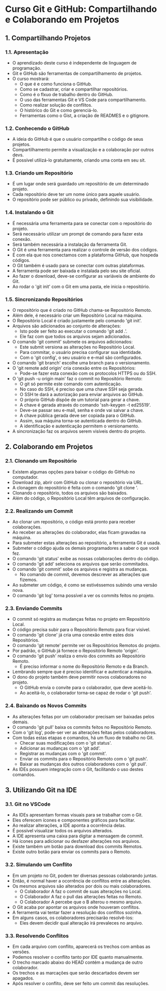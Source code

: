 # Curso Git e GitHub: Compartilhando e Colaborando em Projetos

## 1. Compartilhando Projetos

### 1.1. Apresentação
- O aprendizado deste curso é independente de linguagem de programação.
- Git e GitHub são ferramentas de compartilhamento de projetos.
- O curso mostrará:
	- O que é e como funciona o GitHub.
	- Como se cadastrar, criar e compartilhar repositórios.
	- Como é o flxuo de trabalho dentro do GitHub.
	- O uso das ferramentas Git e VS Code para compartilhamento.
	- Como realizar solução de conflitos.
	- O histórico do Git e como gerenciá-lo.
	- Ferramentas como o Gist, a criação de READMES e o gitignore.

### 1.2. Conhecendo o GitHub
- A ideia do GitHub é que o usuário compartilhe o código de seus projetos.
- Compartilhamento permite a visualização e a colaboração por outros devs.
- É possível utilizá-lo gratuitamente, criando uma conta em seu sit.

### 1.3. Criando um Repositório
- É um lugar onde será guardado um repositório de um determinado projeto.
- Cada repositório deve ter um nome único para aquele usuário.
- O repositório pode ser público ou privado, definindo sua visibilidade.

### 1.4. Instalando o Git
- É necessária uma ferramenta para se conectar com o repositório do projeto.
- Será necessário utilizar um prompt de comando para fazer esta conexão.
- Será também necessária a instalação da ferramenta Git.
- O Git é uma ferramenta para realizar o controle de versão dos códigos.
- É com ela que nos conectamos com a plataforma GitHub, que hospeda códigos.
- O Git também é usado para se conectar com outras plataformas.
- A ferramenta pode ser baixada e instalada pelo seu site oficial.
- Ao fazer o download, deve-se configurar as variáveis de ambiente do Git.
- Ao rodar o 'git init' com o Git em uma pasta, ele inicia o repositório.

### 1.5. Sincronizando Repositórios
- O repositório que é criado no GitHub chama-se Repositório Remoto.
- Além dele, é necessário criar um Repositório Local na máquina.
- O Repositório Local é criado justamente pelo comando 'git init'.
- Arquivos são adicionados ao conjunto de alterações:
	- Isto pode ser feito ao executar o comando 'git add .'.
	- Ele faz com que todos os arquivos sejam adicionados.
- O comando 'git commit' submete os arquivos adicionados:
	- Este submit versiona as alterações no Repositório Local.
	- Para commitar, o usuário precisa configurar sua identidade.
	- Com o 'git config', o seu usuário e e-mail são configurados.
- O comando 'git branch' escolhe uma branch para o versionamento.
- O 'git remote add origin' cria conexão entre os Repositórios:
	- Pode-se fazer esta conexão com os protocolos HTTPS ou do SSH.
- O 'git push -u origin main' faz o commit no Repositório Remoto:
	- O git só permite este comando com autenticação.
	- No caso do SSH, é preciso que uma chave SSH seja gerada.
	- O SSH te dará a autorização para enviar arquivos ao GitHub.
	- O próprio GitHub dispõe de um tutorial para gerar a chave.
	- A chave é gerada através do comando 'ssh-keygen -t ed25519'.
	- Deve-se passar seu e-mail, senha e onde vai salvar a chave.
	- A chave pública gerada deve ser copiada para o GitHub.
	- Assim, sua máquina torna-se autenticada dentro do GitHub.
	- A identificação e autenticação permitem o versionamento.
- A sincronização faz os arquivos serem visíveis dentro do projeto.
	
## 2. Colaborando em Projetos

### 2.1. Clonando um Repositório
- Existem algumas opções para baixar o código do GitHub no computador.
- Download zip, abrir com GitHub ou clonar o repositório via URL.
- A clonagem do repositório é feita com o comando 'git clone <url>'.
- Clonando o repositório, todos os arquivos são baixados.
- Além do código, o Repositório Local têm arquivos de configuração.

### 2.2. Realizando um Commit
- Ao clonar um repositório, o código está pronto para receber colaborações.
- Ao receber as alterações do colaborador, elas ficam gravadas na máquina.
- Para submeter estas alterações ao repositório, a ferramenta Git é usada.
- Submeter o código ajuda os demais programadores a saber o que você fez.
- O comando 'git status' exibe as nossas colaborações dentro do código.
- O comando 'git add' seleciona os arquivos que serão commitados.
- O comando 'git commit' sobe os arquivos e registra as mudanças.
	- No comando de commit, devemos descrever as alterações que fizemos.
- Ao submeter um código, é como se estivéssemos subindo uma versão nova.
- O comando 'git log' torna possível a ver os commits feitos no projeto.

### 2.3. Enviando Commits
- O commit só registra as mudanças feitas no projeto em Repositório Local.
- O código precisa subir para o Repositório Remoto para ficar visível.
- O comando 'git clone' já cria uma conexão entre estes dois Repositórios.
- O comando 'git remote' permite ver os Repositórios Remotos do projeto.
- Por padrão, o GitHub já fornece o Repositório Remoto 'origin'.
- O comando 'git push' realiza o envio dos commits ao Repositório Remoto.
	- É preciso informar o nome do Repositório Remoto e da Branch.
- Lembrando sempre que é preciso identificar e autenticar a máquina.
- O dono do projeto também deve permitir novos colaboradores no projeto.
	- O GitHub envia o convite para o colaborador, que deve aceitá-lo.
	- Ao aceitá-lo, o colaborador torna-se capaz de rodar o 'git push'.
	
### 2.4. Baixando os Novos Commits
- As alterações feitas por um colaborador precisam ser baixadas pelos demais.
- O comando 'git pull' baixa os commits feitos no Repositório Remoto.
- Com o 'git log', pode-ser ver as alterações feitas pelos colaboradores.
- Com todas estas etapas e comandos, há um fluxo de trabalho no Git.
	- Checar suas modificações com o 'git status'.
	- Adicionar as mudanças com o 'git add'.
	- Registrar as mudanças com o 'git commit'.
	- Enviar os commits para o Repositório Remoto com o 'git push'.
	- Baixar as mudanças dos outros colaboradores com o 'git pull'.
- As IDEs possuem integração com o Git, facilitando o uso destes comandos.

## 3. Utilizando Git na IDE

### 3.1. Git no VSCode
- As IDEs apresentam formas visuais para se trabalhar com o Git.
- Eles oferecem ícones e componentes gráficos para facilitar.
- Ao realizar alterações, a IDE aponta a ocorrência delas.
- É possível visualizar todos os arquivos alterados.
- A IDE apresenta uma caixa para digitar a mensagem de commit.
- Há ícones para adicionar ou desfazer alterações nos arquivos.
- Existe também um botão para download dos commits Remotos.
- Existe outro botão para enviar os commits para o Remoto.

### 3.2. Simulando um Conflito
- Em um projeto no Git, podem ter diversas pessoas colaborando juntas.
- Então, é normal haver a ocorrência de conflitos entre as alterações.
- Os mesmos arquivos são alterados por dois ou mais colaboradores. 
	- O Colaborador A faz o commit de suas alterações no Local.
	- O Colaborador A faz o pull das alterações feitas no Remoto.
	- O Colaborador A percebe que o B alterou o mesmo arquivo.
- O Git acaba por apontar os arquivos onde houveram conflitos.
- A ferramenta vai tentar fazer a resolução dos conflitos sozinha.
- Em alguns casos, os colaboradores precisarão resolvê-los:
	- Eles devem decidir qual alteração irá prevaleces no arquivo.

### 3.3. Resolvendo Conflitos
- Em cada arquivo com conflito, aparecerá os trechos com ambas as versões.
- Podemos resolver o conflito tanto por IDE quanto manualmente.
- O trecho marcado abaixo do HEAD contém a mudança de outro colaborador.
- Os trechos e as marcações que serão descartados devem ser apagados.
- Após resolver o conflito, deve ser feito um commit das resoluções.
